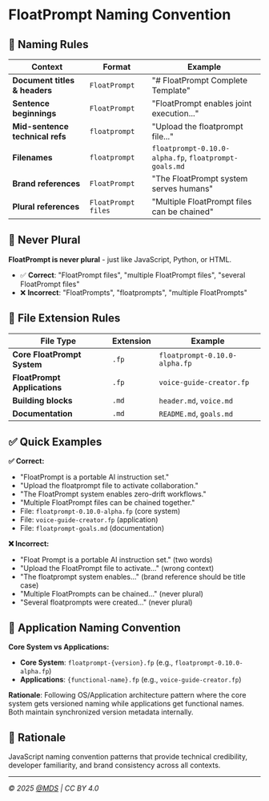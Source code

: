 # FloatPrompt Naming Convention

## 🎯 Naming Rules

| **Context** | **Format** | **Example** |
|-------------|------------|-------------|
| **Document titles & headers** | `FloatPrompt` | "# FloatPrompt Complete Template" |
| **Sentence beginnings** | `FloatPrompt` | "FloatPrompt enables joint execution..." |
| **Mid-sentence technical refs** | `floatprompt` | "Upload the floatprompt file..." |
| **Filenames** | `floatprompt` | `floatprompt-0.10.0-alpha.fp`, `floatprompt-goals.md` |
| **Brand references** | `FloatPrompt` | "The FloatPrompt system serves humans" |
| **Plural references** | `FloatPrompt files` | "Multiple FloatPrompt files can be chained" |

## 🚫 Never Plural

**FloatPrompt is never plural** - just like JavaScript, Python, or HTML.

- ✅ **Correct**: "FloatPrompt files", "multiple FloatPrompt files", "several FloatPrompt files"
- ❌ **Incorrect**: "FloatPrompts", "floatprompts", "multiple FloatPrompts"

## 📁 File Extension Rules

| **File Type** | **Extension** | **Example** |
|---------------|---------------|-------------|
| **Core FloatPrompt System** | `.fp` | `floatprompt-0.10.0-alpha.fp` |
| **FloatPrompt Applications** | `.fp` | `voice-guide-creator.fp` |
| **Building blocks** | `.md` | `header.md`, `voice.md` |
| **Documentation** | `.md` | `README.md`, `goals.md` |

## ✅ Quick Examples

**✅ Correct:**
- "FloatPrompt is a portable AI instruction set."
- "Upload the floatprompt file to activate collaboration."
- "The FloatPrompt system enables zero-drift workflows."
- "Multiple FloatPrompt files can be chained together."
- File: `floatprompt-0.10.0-alpha.fp` (core system)
- File: `voice-guide-creator.fp` (application)
- File: `floatprompt-goals.md` (documentation)

**❌ Incorrect:**
- "Float Prompt is a portable AI instruction set." (two words)
- "Upload the FloatPrompt file to activate..." (wrong context)
- "The floatprompt system enables..." (brand reference should be title case)
- "Multiple FloatPrompts can be chained..." (never plural)
- "Several floatprompts were created..." (never plural)

## 🎯 Application Naming Convention

**Core System vs Applications:**
- **Core System**: `floatprompt-{version}.fp` (e.g., `floatprompt-0.10.0-alpha.fp`)
- **Applications**: `{functional-name}.fp` (e.g., `voice-guide-creator.fp`)

**Rationale**: Following OS/Application architecture pattern where the core system gets versioned naming while applications get functional names. Both maintain synchronized version metadata internally.

## 🎯 Rationale

JavaScript naming convention patterns that provide technical credibility, developer familiarity, and brand consistency across all contexts.

---

*© 2025 [@MDS](https://mds.is) | CC BY 4.0* 